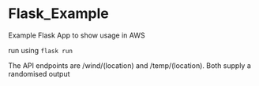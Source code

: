 # Flask_Example

Example Flask App to show usage in AWS

run using `flask run`

The API endpoints are /wind/(location) and /temp/(location). Both supply a randomised output

